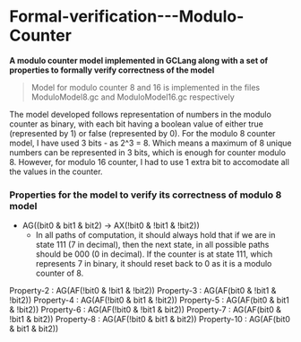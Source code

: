 # Formal-verification---Modulo-Counter
**A modulo counter model implemented in GCLang along with a set of properties to formally verify correctness of the model**

> Model for modulo counter 8 and 16 is implemented in the files ModuloModel8.gc and ModuloModel16.gc respectively

The model developed follows representation of numbers in the modulo counter as binary, with each bit having a boolean value of either true (represented by 1) or false (represented by 0). For the modulo 8 counter model, I have used 3 bits - as 2^3 = 8. Which means a maximum of 8 unique numbers can be represented in 3 bits, which is enough for counter modulo 8. However, for modulo 16 counter, I had to use 1 extra bit to accomodate all the values in the counter.

### Properties for the model to verify its correctness of modulo 8 model
- AG((bit0 & bit1 & bit2) -> AX(!bit0 & !bit1 & !bit2))
    - In all paths of computation, it should always hold that if we are in state 111 (7 in decimal), then the next state, in all possible paths should be 000 (0 in decimal). If the counter is at state 111, which represents 7 in binary, it should reset back to 0 as it is a modulo counter of 8.



Property-2 : AG(AF(!bit0 & !bit1 & !bit2))
Property-3 : AG(AF(bit0 & !bit1 & !bit2))
Property-4 : AG(AF(!bit0 & bit1 & !bit2))
Property-5 : AG(AF(bit0 & bit1 & !bit2))
Property-6 : AG(AF(!bit0 & !bit1 & bit2))
Property-7 : AG(AF(bit0 & !bit1 & bit2))
Property-8 : AG(AF(!bit0 & bit1 & bit2))
Property-10 : AG(AF(bit0 & bit1 & bit2))


